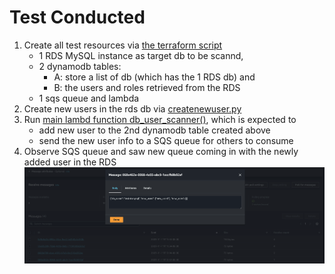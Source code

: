 # Test Conducted

1. Create all test resources via [the terraform script](../terraform_infra/infra.tf)  
    - 1 RDS MySQL instance as target db to be scannd,  
    - 2 dynamodb tables:
        - A: store a list of db (which has the 1 RDS db) and  
        - B: the users and roles retrieved from the RDS  
    - 1 sqs queue and lambda  
2. Create new users in the rds db via [createnewuser.py](./createnewuser.py)  
3. Run [main lambd function db_user_scanner()](../source_lambda/db_user_scanner_lambda.py), which is expected to
    - add new user to the 2nd dynamodb table created above  
    - send the new user info to a SQS queue for others to consume  
4. Observe SQS queue and saw new queue coming in with the newly added user in the RDS ![Sample SQS message](sample_sqs_message.png)